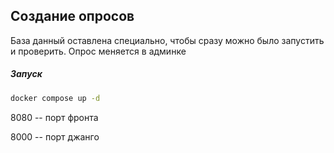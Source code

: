 ## Создание опросов

База данный оставлена специально, чтобы сразу можно было запустить и проверить.
Опрос меняется в админке

##### Запуск
```bash
docker compose up -d
```

8080 -- порт фронта

8000 -- порт джанго